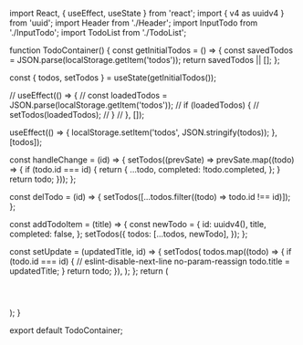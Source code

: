 import React, { useEffect, useState } from 'react';
import { v4 as uuidv4 } from 'uuid';
import Header from './Header';
import InputTodo from './InputTodo';
import TodoList from './TodoList';

function TodoContainer() {
  const getInitialTodos = () => {
    const savedTodos = JSON.parse(localStorage.getItem('todos'));
    return savedTodos || [];
  };

  const { todos, setTodos } = useState(getInitialTodos());

  // useEffect(() => {
  //   const loadedTodos = JSON.parse(localStorage.getItem('todos'));
  //   if (loadedTodos) {
  //     setTodos(loadedTodos);
  //   }
  // }, []);

  useEffect(() => {
    localStorage.setItem('todos', JSON.stringify(todos));
  }, [todos]);

  const handleChange = (id) => {
    setTodos((prevSate) => prevSate.map((todo) => {
      if (todo.id === id) {
        return {
          ...todo,
          completed: !todo.completed,
        };
      }
      return todo;
    }));
  };

  const delTodo = (id) => {
    setTodos([...todos.filter((todo) => todo.id !== id)]);
  };

  const addTodoItem = (title) => {
    const newTodo = {
      id: uuidv4(),
      title,
      completed: false,
    };
    setTodos({
      todos: [...todos, newTodo],
    });
  };

  const setUpdate = (updatedTitle, id) => {
    setTodos(
      todos.map((todo) => {
        if (todo.id === id) {
          // eslint-disable-next-line no-param-reassign
          todo.title = updatedTitle;
        }
        return todo;
      }),
    );
  };
  return (
    <div className="container">
      <div className="inner">
        <Header />
        <InputTodo addTodoItem={addTodoItem} />
        <TodoList
          todos={todos}
          handleChange={handleChange}
          delTodo={delTodo}
          setUpdate={setUpdate}
        />
      </div>
    </div>
  );
}

export default TodoContainer;
